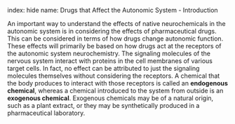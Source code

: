 index: hide
name: Drugs that Affect the Autonomic System - Introduction

An important way to understand the effects of native neurochemicals in the autonomic system is in considering the effects of pharmaceutical drugs. This can be considered in terms of how drugs change autonomic function. These effects will primarily be based on how drugs act at the receptors of the autonomic system neurochemistry. The signaling molecules of the nervous system interact with proteins in the cell membranes of various target cells. In fact, no effect can be attributed to just the signaling molecules themselves without considering the receptors. A chemical that the body produces to interact with those receptors is called an  **endogenous chemical**, whereas a chemical introduced to the system from outside is an  **exogenous chemical**. Exogenous chemicals may be of a natural origin, such as a plant extract, or they may be synthetically produced in a pharmaceutical laboratory.
